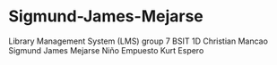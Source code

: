 # Sigmund-James-Mejarse
Library Management System (LMS) group 7 BSIT 1D
Christian Mancao
Sigmund James Mejarse
Niño Empuesto
Kurt Espero
